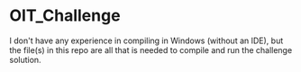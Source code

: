 # OIT_Challenge

I don't have any experience in compiling in Windows (without an IDE), but 
the file(s) in this repo are all that is needed to compile and run the challenge
solution.
